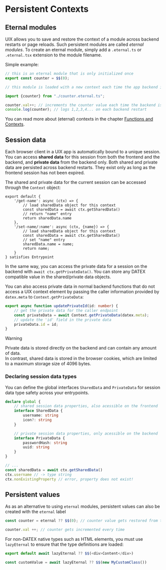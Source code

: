 # Persistent Contexts

## Eternal modules

UIX allows you to save and restore the context of a module across backend restarts or page reloads.
Such persistent modules are called *eternal modules*.
To create an eternal module, simply add a `.eternal.ts` or `.eternal.tsx` extension to the module filename.

Simple example:

```ts title="backend/counter.eternal.ts" icon="fa-file"
// this is an eternal module that is only initialized once
export const counter = $$(0);
```

```ts title="backend/entrypoint.ts" icon="fa-file"
// this module is loaded with a new context each time the app backend is restarted

import {counter} from "./counter.eternal.ts";

counter.val++; // increments the counter value each time the backend is restarted
console.log(counter); // logs 1,2,3,4... on each backend restart
```

You can read more about (eternal) contexts in the chapter [Functions and Contexts](./11%20Functions%20and%20Contexts.md).


## Session data

Each browser client in a UIX app is automatically bound to a unique session.
You can access **shared data** for this session from both the frontend and the backend, and **private data** from the backend only.
Both shared and private data are persisted across backend restarts. They exist only as long as the frontend session has not been expired.

The shared and private data for the current session can be accessed through the `Context` object:

```tsx title="backend/entrypoint.tsx" icon="fa-file"
export default {
    '/get-name': async (ctx) => {
        // load sharedData object for this context
        const sharedData = await ctx.getSharedData()
        // return "name" entry
        return sharedData.name
    },
    '/set-name/:name': async (ctx, {name}) => {
        // load sharedData object for this context
        const sharedData = await ctx.getSharedData()
        // set "name" entry
        sharedData.name = name;
        return name;
    }
} satisfies Entrypoint
```

In the same way, you can access the private data for a session on the backend with `await ctx.getPrivateData()`.
You can store any DATEX compatible value in the shared/private data objects.

You can also access private data in normal backend functions that do not access a UIX context element by passing the caller information provided by `datex.meta` to `Context.getPrivateData`:
```ts
export async function updatePrivateId(id: number) {
    // get the private data for the caller endpoint
    const privateData = await Context.getPrivateData(datex.meta);
    // update the 'id' field in the private data 
    privateData.id = id;
}
```

> [!WARNING]
> Private data is stored directly on the backend and can contain any amount of data.<br>
> In contrast, shared data is stored in the browser cookies, which are limited to a maximum storage size of 4096 bytes.


### Declaring session data types

You can define the global interfaces `SharedData` and `PrivateData` for session data type safety across your entrypoints.

```ts
declare global {
    // shared session data properties, also acessible on the frontend
    interface SharedData {
        username: string
        icon?: string
    }

    // private session data properties, only acessible on the backend
    interface PrivateData {
        passwordHash: string
        uuid: string
    }
}

// ...
const sharedData = await ctx.getSharedData()
ctx.username // -> type string
ctx.nonExistingProperty // error, property does not exist!
```

## Persistent values

As as an alternative to using `eternal` modules, persistent values can also be created with the `eternal` label

```typescript
const counter = eternal ?? $$(0); // counter value gets restored from the previous state or initialized if no previous state exists

counter.val ++; // counter gets incremented every time
```

For non-DATEX native types such as HTML elements, you must use `lazyEternal` to ensure that the type definitions are loaded:

```typescript
export default await lazyEternal ?? $$(<div>Content</div>)
```

```typescript
const customValue = await lazyEternal ?? $$(new MyCustomClass())
```
